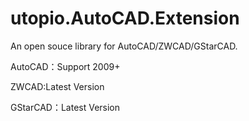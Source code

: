 # utopio.AutoCAD.Extension
An open souce library for AutoCAD/ZWCAD/GStarCAD.

AutoCAD：Support 2009+

ZWCAD:Latest Version

GStarCAD：Latest Version
